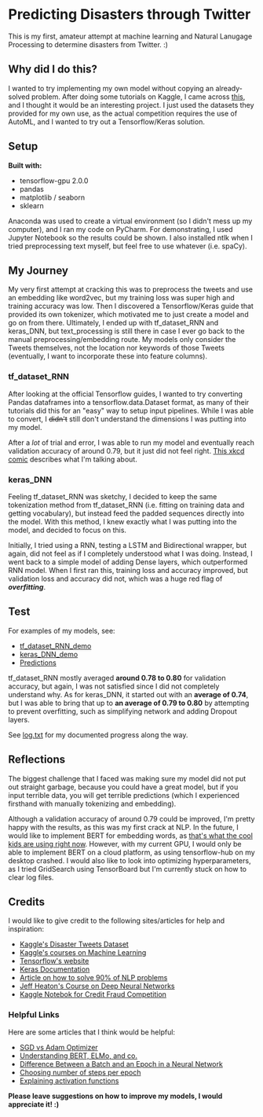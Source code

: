 # Predicting Disasters through Twitter
This is my first, amateur attempt at machine learning and Natural Lanugage Processing to determine disasters from Twitter. :)

## Why did I do this?
I wanted to try implementing my own model without copying an already-solved problem. After doing some tutorials on Kaggle, I
came across [this](https://www.kaggle.com/c/nlp-getting-started), and I thought it would be an interesting project. 
I just used the datasets they provided for my own use, as the actual competition requires the use of AutoML, and I wanted to try out a Tensorflow/Keras solution.

## Setup
**Built with:**

- tensorflow-gpu 2.0.0
- pandas
- matplotlib / seaborn
- sklearn

Anaconda was used to create a virtual environment (so I didn't mess up my computer), and I ran my code on PyCharm. For demonstrating, I used Jupyter Notebook so the results could be shown.  I also installed ntlk when 
I tried preprocessing text myself, but feel free to use whatever (i.e. spaCy).

## My Journey
My very first attempt at cracking this was to preprocess the tweets and use an embedding like word2vec, but my training loss 
was super high and training accuracy was low. Then I discovered a Tensorflow/Keras guide that provided its own tokenizer, which
motivated me to just create a model and go on from there. Ultimately, I ended up with tf_dataset_RNN and keras_DNN, but 
text_processing is still there in case I ever go back to the manual preprocessing/embedding route. My models only consider the Tweets themselves, not the location nor keywords of those Tweets (eventually, I want to incorporate these into feature columns).

### tf_dataset_RNN
After looking at the official Tensorflow guides, I wanted to try converting Pandas dataframes into a tensorflow.data.Dataset format,
as many of their tutorials did this for an "easy" way to setup input pipelines. While I was able to convert, I ~~didn't~~ 
still don't understand the dimensions I was putting into my model. 

After a *lot* of trial and error, I was able to run my model and eventually reach validation accuracy of around 0.79, but it just did
not feel right. [This xkcd comic](https://xkcd.com/1838/) describes what I'm talking about.

### keras_DNN
Feeling tf_dataset_RNN was sketchy, I decided to keep the same tokenization method from tf_dataset_RNN (i.e. fitting on training
data and getting vocabulary), but instead feed the padded sequences directly into the model. With this method, I knew exactly what
I was putting into the model, and decided to focus on this.

Initially, I tried using a RNN, testing a LSTM and Bidirectional wrapper, but again, did not feel as if I completely understood what I
was doing. Instead, I went back to a simple model of adding Dense layers, which outperformed RNN model. When I first ran this, training
loss and accuracy improved, but validation loss and accuracy did not, which was a huge red flag of ***overfitting***.

## Test
For examples of my models, see:
- [tf_dataset_RNN_demo](https://github.com/kyletolentino/disaster-tweets/blob/master/tf_dataset_RNN_demo.ipynb)
- [keras_DNN_demo](https://github.com/kyletolentino/disaster-tweets/blob/master/keras_DNN_demo.ipynb)
- [Predictions](https://github.com/kyletolentino/disaster-tweets/tree/master/predictions)

tf_dataset_RNN mostly averaged **around 0.78 to 0.80** for validation accuracy, but again, I was not satisfied since I did not 
completely understand why. As for keras_DNN, it started out with an **average of 0.74**, but I was able to bring that up to **an average of 0.79 to 0.80** by attempting to prevent overfitting, such as simplifying network and adding Dropout layers.

See [log.txt](https://github.com/kyletolentino/disaster-tweets/blob/master/log.txt) for my documented progress along the way.

## Reflections
The biggest challenge that I faced was making sure my model did not put out straight garbage, because you could have a great model, but if you input terrible data, you will get terrible predictions (which I experienced firsthand with manually tokenizing and embedding).

Although a validation accuracy of around 0.79 could be improved, I'm pretty happy with the results, as this was my first crack at NLP.
In the future, I would like to implement BERT for embedding words, as [that's what the cool kids are using right now](https://jalammar.github.io/illustrated-bert/).
However, with my current GPU, I would only be able to implement BERT on a cloud platform, as using tensorflow-hub on my desktop crashed. I would also like to look into optimizing hyperparameters, as I tried GridSearch using TensorBoard but I'm currently stuck on how to clear log files.

## Credits
I would like to give credit to the following sites/articles for help and inspiration:

- [Kaggle's Disaster Tweets Dataset](https://www.kaggle.com/c/nlp-getting-started)
- [Kaggle's courses on Machine Learning](https://www.kaggle.com/learn/overview)
- [Tensorflow's website](https://www.tensorflow.org/)
- [Keras Documentation](https://keras.io/)
- [Article on how to solve 90% of NLP problems](https://blog.insightdatascience.com/how-to-solve-90-of-nlp-problems-a-step-by-step-guide-fda605278e4e)
- [Jeff Heaton's Course on Deep Neural Networks](https://github.com/jeffheaton/t81_558_deep_learning)
- [Kaggle Notebok for Credit Fraud Competition](https://www.kaggle.com/janiobachmann/credit-fraud-dealing-with-imbalanced-datasets)

### Helpful Links
Here are some articles that I think would be helpful:

- [SGD vs Adam Optimizer](https://shaoanlu.wordpress.com/2017/05/29/sgd-all-which-one-is-the-best-optimizer-dogs-vs-cats-toy-experiment/)
- [Understanding BERT, ELMo, and co.](https://jalammar.github.io/illustrated-bert/)
- [Difference Between a Batch and an Epoch in a Neural Network](https://machinelearningmastery.com/difference-between-a-batch-and-an-epoch/)
- [Choosing number of steps per epoch](https://stackoverflow.com/questions/49922252/choosing-number-of-steps-per-epoch)
- [Explaining activation functions](https://medium.com/@himanshuxd/activation-functions-sigmoid-relu-leaky-relu-and-softmax-basics-for-neural-networks-and-deep-8d9c70eed91e)

**Please leave suggestions on how to improve my models, I would appreciate it! :)**
